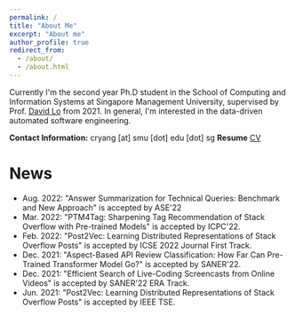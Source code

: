 ```yaml
---
permalink: /
title: "About Me"
excerpt: "About me"
author_profile: true
redirect_from: 
  - /about/
  - /about.html
---
```


Currently I'm the second year Ph.D student in the School of Computing and Information Systems at Singapore Management University, supervised by Prof. [David Lo](http://www.mysmu.edu/faculty/davidlo/) from 2021. In general, I'm interested in the data-driven automated software engineering.

**Contact Information:** cryang [at] smu [dot] edu [dot] sg 
**Resume** [CV](https://autumn-city.github.io/files/resume.pdf) 

# News
+ Aug. 2022: "Answer Summarization for Technical Queries: Benchmark and New Approach" is accepted by ASE'22
+ Mar. 2022: "PTM4Tag: Sharpening Tag Recommendation of Stack Overflow with Pre-trained Models" is accepted by ICPC'22.
+ Feb. 2022: "Post2Vec: Learning Distributed Representations of Stack Overflow Posts" is accepted by ICSE 2022 Journal First Track.
+ Dec. 2021: "Aspect-Based API Review Classification: How Far Can Pre-Trained Transformer Model Go?" is accepted by SANER'22. 
+ Dec. 2021: "Efficient Search of Live-Coding Screencasts from Online Videos" is accepted by SANER'22 ERA Track. 
+ Jun. 2021: "Post2Vec: Learning Distributed Representations of Stack Overflow Posts" is accepted by IEEE TSE. 